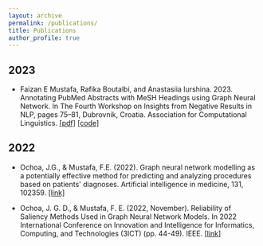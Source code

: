 ```yaml
---
layout: archive
permalink: /publications/
title: Publications
author_profile: true
---
```


## 2023

- Faizan E Mustafa, Rafika Boutalbi, and Anastasiia Iurshina. 2023. Annotating PubMed Abstracts with MeSH Headings using Graph Neural Network. In The Fourth Workshop on Insights from Negative Results in NLP, pages 75–81, Dubrovnik, Croatia. Association for Computational Linguistics. [[pdf]](https://aclanthology.org/2023.insights-1.9/) [[code]](https://github.com/Faizan-E-Mustafa/GNN_EACL_Workshop)

## 2022

- Ochoa, J.G., & Mustafa, F.E. (2022). Graph neural network modelling as a potentially effective method for predicting and analyzing procedures based on patients' diagnoses. Artificial intelligence in medicine, 131, 102359. [[link]](https://pubmed.ncbi.nlm.nih.gov/36100347/)

- Ochoa, J. G. D., & Mustafa, F. E. (2022, November). Reliability of Saliency Methods Used in Graph Neural Network Models. In 2022 International Conference on Innovation and Intelligence for Informatics, Computing, and Technologies (3ICT) (pp. 44-49). IEEE. [[link]](https://ieeexplore.ieee.org/abstract/document/9990761)